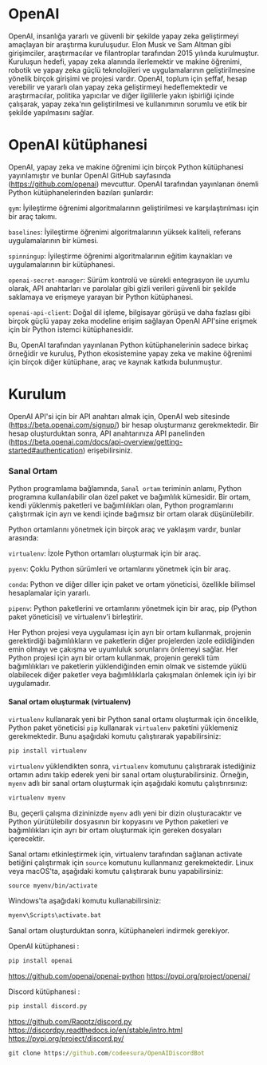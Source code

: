 
# OpenAI

OpenAI, insanlığa yararlı ve güvenli bir şekilde yapay zeka geliştirmeyi amaçlayan bir araştırma kuruluşudur. Elon Musk ve Sam Altman gibi girişimciler, araştırmacılar ve filantroplar tarafından 2015 yılında kurulmuştur. Kuruluşun hedefi, yapay zeka alanında ilerlemektir ve makine öğrenimi, robotik ve yapay zeka güçlü teknolojileri ve uygulamalarının geliştirilmesine yönelik birçok girişimi ve projesi vardır. OpenAI, toplum için şeffaf, hesap verebilir ve yararlı olan yapay zeka geliştirmeyi hedeflemektedir ve araştırmacılar, politika yapıcılar ve diğer ilgililerle yakın işbirliği içinde çalışarak, yapay zeka'nın geliştirilmesi ve kullanımının sorumlu ve etik bir şekilde yapılmasını sağlar.

# OpenAI kütüphanesi

OpenAI, yapay zeka ve makine öğrenimi için birçok Python kütüphanesi yayınlamıştır ve bunlar OpenAI GitHub sayfasında (https://github.com/openai) mevcuttur. OpenAI tarafından yayınlanan önemli Python kütüphanelerinden bazıları şunlardır:

`gym`:  İyileştirme öğrenimi algoritmalarının geliştirilmesi ve karşılaştırılması için bir araç takımı.

`baselines`: İyileştirme öğrenimi algoritmalarının yüksek kaliteli, referans uygulamalarının bir kümesi.

`spinningup`: İyileştirme öğrenimi algoritmalarının eğitim kaynakları ve uygulamalarının bir kütüphanesi.

`openai-secret-manager`: Sürüm kontrolü ve sürekli entegrasyon ile uyumlu olarak, API anahtarları ve parolalar gibi gizli verileri güvenli bir şekilde saklamaya ve erişmeye yarayan bir Python kütüphanesi.

`openai-api-client`: Doğal dil işleme, bilgisayar görüşü ve daha fazlası gibi birçok güçlü yapay zeka modeline erişim sağlayan OpenAI API'sine erişmek için bir Python istemci kütüphanesidir.

Bu, OpenAI tarafından yayınlanan Python kütüphanelerinin sadece birkaç örneğidir ve kuruluş, Python ekosistemine yapay zeka ve makine öğrenimi için birçok diğer kütüphane, araç ve kaynak katkıda bulunmuştur.

# Kurulum

OpenAI API'si için bir API anahtarı almak için, OpenAI web sitesinde (https://beta.openai.com/signup/) bir hesap oluşturmanız gerekmektedir. Bir hesap oluşturduktan sonra, API anahtarınıza API panelinden (https://beta.openai.com/docs/api-overview/getting-started#authentication) erişebilirsiniz.

### Sanal Ortam

Python programlama bağlamında, ``Sanal ortam`` teriminin anlamı, Python programına kullanılabilir olan özel paket ve bağımlılık kümesidir. Bir ortam, kendi yüklenmiş paketleri ve bağımlılıkları olan, Python programlarını çalıştırmak için ayrı ve kendi içinde bağımsız bir ortam olarak düşünülebilir.

Python ortamlarını yönetmek için birçok araç ve yaklaşım vardır, bunlar arasında:

``virtualenv``: İzole Python ortamları oluşturmak için bir araç.

``pyenv``:  Çoklu Python sürümleri ve ortamlarını yönetmek için bir araç.

``conda``:  Python ve diğer diller için paket ve ortam yöneticisi, özellikle bilimsel hesaplamalar için yararlı.

``pipenv``: Python paketlerini ve ortamlarını yönetmek için bir araç, pip (Python paket yöneticisi) ve virtualenv'i birleştirir.

Her Python projesi veya uygulaması için ayrı bir ortam kullanmak, projenin gerektirdiği bağımlılıkların ve paketlerin diğer projelerden izole edildiğinden emin olmayı ve çakışma ve uyumluluk sorunlarını önlemeyi sağlar. Her Python projesi için ayrı bir ortam kullanmak, projenin gerekli tüm bağımlılıkları ve paketlerin yüklendiğinden emin olmak ve sistemde yüklü olabilecek diğer paketler veya bağımlılıklarla çakışmaları önlemek için iyi bir uygulamadır.

#### Sanal ortam oluşturmak (virtualenv)

``virtualenv`` kullanarak yeni bir Python sanal ortamı oluşturmak için öncelikle, Python paket yöneticisi ``pip`` kullanarak ``virtualenv`` paketini yüklemeniz gerekmektedir. Bunu aşağıdaki komutu çalıştırarak yapabilirsiniz:

```cmd
pip install virtualenv
```
``virtualenv`` yüklendikten sonra, ``virtualenv`` komutunu çalıştırarak istediğiniz ortamın adını takip ederek yeni bir sanal ortam oluşturabilirsiniz. Örneğin, ``myenv`` adlı bir sanal ortam oluşturmak için aşağıdaki komutu çalıştırırsınız:

```cmd
virtualenv myenv
```
Bu, geçerli çalışma dizininizde ``myenv`` adlı yeni bir dizin oluşturacaktır ve Python yürütülebilir dosyasının bir kopyasını ve Python paketleri ve bağımlılıkları için ayrı bir ortam oluşturmak için gereken dosyaları içerecektir.

Sanal ortamı etkinleştirmek için, virtualenv tarafından sağlanan activate betiğini çalıştırmak için ``source`` komutunu kullanmanız gerekmektedir. Linux veya macOS'ta, aşağıdaki komutu çalıştırarak bunu yapabilirsiniz:
```Linux
source myenv/bin/activate
```
Windows'ta aşağıdaki komutu kullanabilirsiniz:
```cmd
myenv\Scripts\activate.bat
```

Sanal ortam oluşturduktan sonra, kütüphaneleri indirmek gerekiyor.

OpenAI kütüphanesi :

```cmd
pip install openai
```
https://github.com/openai/openai-python
https://pypi.org/project/openai/

Discord kütüphanesi :
```cmd
pip install discord.py
```
https://github.com/Rapptz/discord.py
https://discordpy.readthedocs.io/en/stable/intro.html
https://pypi.org/project/discord.py/

```cmd
git clone https://github.com/codeesura/OpenAIDiscordBot
```



